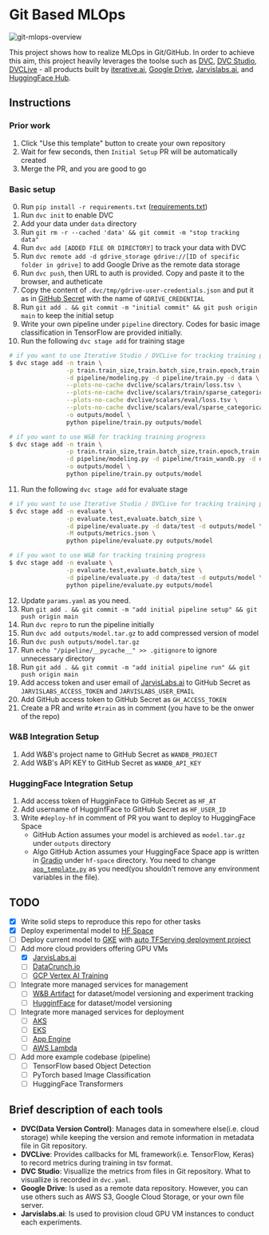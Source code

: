 # Git Based MLOps

<img src='https://svgshare.com/i/htr.svg' title='git-mlops-overview' />

This project shows how to realize MLOps in Git/GitHub. In order to achieve this aim, this project heavily leverages the toolse such as [DVC](https://dvc.org/), [DVC Studio](https://studio.iterative.ai/), [DVCLive](https://dvc.org/doc/dvclive) - all products built by [iterative.ai](https://iterative.ai/), [Google Drive](https://www.google.com/drive/), [Jarvislabs.ai](https://jarvislabs.ai/), and [HuggingFace Hub](https://github.com/huggingface/huggingface_hub).

## Instructions

### Prior work

1. Click "Use this template" button to create your own repository
2. Wait for few seconds, then `Initial Setup` PR will be automatically created
3. Merge the PR, and you are good to go

### Basic setup

0. Run `pip install -r requirements.txt` ([requirements.txt](https://github.com/codingpot/git-mlops/blob/main/requirements.txt))
1. Run `dvc init` to enable DVC
2. Add your data under `data` directory
3. Run `git rm -r --cached 'data' && git commit -m "stop tracking data"`
4. Run `dvc add [ADDED FILE OR DIRECTORY]` to track your data with DVC
5. Run `dvc remote add -d gdrive_storage gdrive://[ID of specific folder in gdrive]` to add Google Drive as the remote data storage
6. Run `dvc push`, then URL to auth is provided. Copy and paste it to the browser, and autheticate
7. Copy the content of `.dvc/tmp/gdrive-user-credentials.json` and put it as in [GitHub Secret](https://docs.github.com/en/actions/security-guides/encrypted-secrets#creating-encrypted-secrets-for-a-repository) with the name of `GDRIVE_CREDENTIAL`
8. Run `git add . && git commit -m "initial commit" && git push origin main` to keep the initial setup
9. Write your own pipeline under `pipeline` directory. Codes for basic image classification in TensorFlow are provided initially.
10. Run the following `dvc stage add` for training stage
```bash
# if you want to use Iterative Studio / DVCLive for tracking training progress
$ dvc stage add -n train \
                -p train.train_size,train.batch_size,train.epoch,train.lr \
                -d pipeline/modeling.py -d pipeline/train.py -d data \
                --plots-no-cache dvclive/scalars/train/loss.tsv \
                --plots-no-cache dvclive/scalars/train/sparse_categorical_accuracy.tsv \
                --plots-no-cache dvclive/scalars/eval/loss.tsv \
                --plots-no-cache dvclive/scalars/eval/sparse_categorical_accuracy.tsv \
                -o outputs/model \
                python pipeline/train.py outputs/model

# if you want to use W&B for tracking training progress
$ dvc stage add -n train \
                -p train.train_size,train.batch_size,train.epoch,train.lr \
                -d pipeline/modeling.py -d pipeline/train_wandb.py -d data \
                -o outputs/model \
                python pipeline/train.py outputs/model
```
11. Run the following `dvc stage add` for evaluate stage
```bash
# if you want to use Iterative Studio / DVCLive for tracking training progress
$ dvc stage add -n evaluate \
                -p evaluate.test,evaluate.batch_size \
                -d pipeline/evaluate.py -d data/test -d outputs/model \
                -M outputs/metrics.json \
                python pipeline/evaluate.py outputs/model

# if you want to use W&B for tracking training progress
$ dvc stage add -n evaluate \
                -p evaluate.test,evaluate.batch_size \
                -d pipeline/evaluate.py -d data/test -d outputs/model \
                python pipeline/evaluate.py outputs/model
```
12. Update `params.yaml` as you need.
13. Run `git add . && git commit -m "add initial pipeline setup" && git push origin main`
14. Run `dvc repro` to run the pipeline initially
15. Run `dvc add outputs/model.tar.gz` to add compressed version of model 
16. Run `dvc push outputs/model.tar.gz`
17. Run `echo "/pipeline/__pycache__" >> .gitignore` to ignore unnecessary directory
18. Run `git add . && git commit -m "add initial pipeline run" && git push origin main`
19. Add access token and user email of [JarvisLabs.ai](https://jarvislabs.ai/) to GitHub Secret as `JARVISLABS_ACCESS_TOKEN` and `JARVISLABS_USER_EMAIL`
20. Add GitHub access token to GitHub Secret as `GH_ACCESS_TOKEN`
21. Create a PR and write `#train` as in comment (you have to be the onwer of the repo)

### W&B Integration Setup

1. Add W&B's project name to GitHub Secret as `WANDB_PROJECT`
2. Add W&B's API KEY to GitHub Secret as `WANDB_API_KEY`

### HuggingFace Integration Setup

1. Add access token of HugginFace to GitHub Secret as `HF_AT`
2. Add username of HugginfFace to GitHub Secret as `HF_USER_ID`
3. Write `#deploy-hf` in comment of PR you want to deploy to HuggingFace Space
   - GitHub Action assumes your model is archieved as `model.tar.gz` under `outputs` directory
   - Algo GitHub Action assumes your HuggingFace Space app is written in [Gradio](https://gradio.app/) under `hf-space` directory. You need to change [`app_template.py`](https://github.com/codingpot/git-mlops/blob/main/hf-space/app_template.py) as you need(you shouldn't remove any environment variables in the file).

## TODO

- [X] Write solid steps to reproduce this repo for other tasks 
- [X] Deploy experimental model to [HF Space](https://huggingface.co/spaces)
- [ ] Deploy current model to [GKE](https://cloud.google.com/kubernetes-engine) with [auto TFServing deployment project](https://github.com/deep-diver/ml-deployment-k8s-tfserving)
- [ ] Add more cloud providers offering GPU VMs
  - [X] [JarvisLabs.ai](https://jarvislabs.ai/)
  - [ ] [DataCrunch.io](https://datacrunch.io/)
  - [ ] [GCP Vertex AI Training](https://cloud.google.com/vertex-ai#section-9)
- [ ] Integrate more managed services for management
  - [ ] [W&B Artifact](https://wandb.ai/site) for dataset/model versioning and experiment tracking
  - [ ] [HugginfFace](https://huggingface.co) for dataset/model versioning
- [ ] Integrate more managed services for deployment
  - [ ] [AKS](https://docs.microsoft.com/en-us/azure/aks/)
  - [ ] [EKS](https://aws.amazon.com/ko/eks/)
  - [ ] [App Engine](https://cloud.google.com/appengine/)
  - [ ] [AWS Lambda](https://aws.amazon.com/ko/lambda/)
- [ ] Add more example codebase (pipeline)
  - [ ] TensorFlow based Object Detection 
  - [ ] PyTorch based Image Classification
  - [ ] HuggingFace Transformers

## Brief description of each tools

- **DVC(Data Version Control)**: Manages data in somewhere else(i.e. cloud storage) while keeping the version and remote information in metadata file in Git repository.
- **DVCLive**: Provides callbacks for ML framework(i.e. TensorFlow, Keras) to record metrics during training in tsv format. 
- **DVC Studio**: Visuallize the metrics from files in Git repository. What to visuallize is recorded in `dvc.yaml`.
- **Google Drive**: Is used as a remote data repository. However, you can use others such as AWS S3, Google Cloud Storage, or your own file server.
- **Jarvislabs.ai**:  Is used to provision cloud GPU VM instances to conduct each experiments. 
